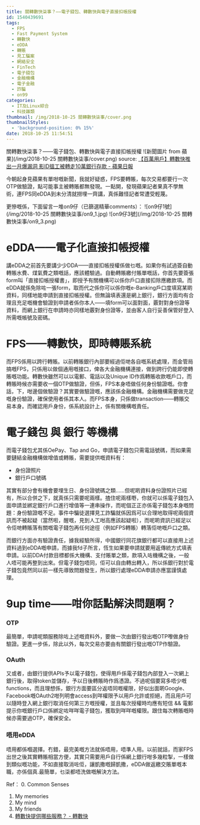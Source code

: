 ```yaml
---
title: 關轉數快柒事？——電子錢包、轉數快與電子直接扣帳授權
id: 1540439691
tags:
  - FPS
  - Fast Payment System
  - 轉數快
  - eDDA
  - 轉賬
  - 見工騙案
  - 網絡安全
  - FinTech
  - 電子錢包
  - 金融機構
  - 電子金融
  - 詐騙
  - on99
categories:
  - IT及Linux綜合
  - 科技雜類
thumbnail: /img/2018-10-25 關轉數快柒事/cover.png
thumbnailStyles:
  - 'background-position: 0% 15%'
date: 2018-10-25 11:54:51
---
```

關轉數快柒事？——電子錢包、轉數快與電子直接扣帳授權
![新聞圖片 from 蘋果](/img/2018-10-25 關轉數快柒事/cover.png)
source: [【百萬用戶】轉數快推出一月爆漏洞 影ID搵工被轉走10萬銀行存款 - 蘋果日報](https://hk.news.appledaily.com/local/realtime/article/20181024/58831567)

今朝起身見蘋果有單咁嘅新聞，我就好疑惑，FPS要轉賬，每次交易都要行一次OTP做驗證，點可能事主被轉賬都無發現。一點開，發現蘋果記者果真不學無術，連FPS同eDDA到未分清就撈埋一齊講，真係難怪記者常遭受輕蔑。

更慘嘅係，下面留言一堆on9仔（已篩選精華comments）：
![on9仔1號](/img/2018-10-25 關轉數快柒事/on9_1.jpg)
![on9仔3號](/img/2018-10-25 關轉數快柒事/on9_3.png)

# eDDA——電子化直接扣帳授權
講eDDA之前首先要講少少DDA——直接扣帳授權係做乜嘅。如果你有試過簽自動轉賬水費、煤氣費之類嘅話，應該體驗過。自動轉賬繳付賬單嘅話，你首先要簽張form叫「直接扣帳授權書」，即授予有關機構可以係你戶口直接扣除應繳款項。而eDDA就係免除咗一張form，取而代之係你可以係你嘅e-Banking戶口度填寫某啲資料，同樣地能申請到直接扣帳授權。但無論填表還是網上銀行，銀行方面均有合理且充足嘅機會驗證到申請者係你本人——填form可以面對面，覈對對身份證等資料，而網上銀行在申請時亦同樣地覈對身份證等，並由客人自行妥善保管好登入所需嘅帳號及密碼。

# FPS——轉數快，即時轉賬系統
而FPS係用以跨行轉賬。以前轉賬銀行內部要經過佢哋各自嘅系統處理，而金管局搞嘅FPS，只係用以做個通用嘅接口，俾各大金融機構連接，做到跨行仍能即使轉賬嘅功能。轉數快雖然可以以電郵、電話以及Unique ID作爲轉賬收款嘅戶口，而轉賬時候亦需要收一個OTP做驗證，但係，FPS本身唔做任何身份驗證嘅。你會話，下，咁邊個做驗證？其實要做驗證嘅，應該係金融機構。金融機構需要做充足嘅身份驗證，確保使用者係其本人。而FPS本身，只係做transaction——轉賬交易本身。而確認用戶身份，係系統設計上，係有關機構嘅責任。

# 電子錢包 與 銀行 等機構
而電子錢包尤其係OePay、Tap and Go，申請電子錢包只需電話號碼，而如果需要鏈結金融機構做增值或轉賬，需要提供嘅資料有：

* 身份證照片
* 銀行戶口號碼

其實有部分會有機會要埋生日、身份證號碼之類……但呢啲資料身份證照片已經有，所以合併之下，就真係只需要呢兩樣。揸住呢兩樣嘢，你就可以係電子錢包入面申請並綁定銀行戶口進行增值等一連串操作，而呢個正正亦係電子錢包本身嘅問題：身份驗證嘅不足。事件中騙徒選擇見工詐騙就係因爲可以合理地取得呢兩個資訊而不被起疑（當然啦，醒嘅，見到人工咁高應該起疑啦），而呢啲資訊已經足以令佢哋轉賬落有關嘅電子錢包再任何途徑（例如FPS轉賬）轉落佢哋嘅戶口之類。

而銀行方面亦有驗證責任，據我經驗所得，中國銀行同花旗銀行都可以直接用上述資料過到eDDA嘅申請，而據我fd子所言，恆生如果要申請就要用返傳統方式填表申請。以前DDA付款目標都係大機構、支付賬單之類，款項入咗機構之後，一般人唔可能再整到出來。但電子錢包唔同，佢可以自由轉出轉入，所以係銀行對於電子錢包竟然同以前一樣先導致問題發生，所以銀行處理eDDA申請亦應當謹慎處理。

# 9up time——咁你話點解決問題啊？
### OTP
最簡單，申請呢類服務除咗上述嘅資料外，要做一次由銀行發出嘅OTP嚟做身份驗證。更進一步係，除此以外，每次交易亦要由有關銀行發出嘅OTP作驗證。

### OAuth
又或者，由銀行提供APIs予以電子錢包，使得用戶係電子錢包內部登入一次網上銀行後，取得token並儲存，予以日後轉賬時作爲憑證。不過呢個要寫多唔少嘅functions，而且理想係，銀行方面要區分返唔同嘅權限，好似出面啲Google、Facebook嘅OAuth2咁列明會access到咩權限予以用戶允許或拒絕，而且用戶可以隨時登入網上銀行取消任何第三方嘅授權，並且每次授權時均應有短信 && 電郵提示你嘅銀行戶口係綁定咗咩咩電子錢包，獲取到咩咩嘅權限。跟住每次轉賬嘅時候亦需要過OTP，確保安全。

### 唔用eDDA
唔用都係嗰選擇。冇錯，最完美嘅方法就係唔用，唔準人用。以前就話，而家FPS出世之後其實轉賬相當方便，其實只需要用戶自行係網上銀行咁多幾粒掣，一樣做到類似嘅功能，不如直接取消咗佢，讓凱撒嘅歸凱撒，eDDA做返繳交賬單嘅本職，亦係個真.最簡單，乜柒都唔洗做嘅解決方法。

Ref：
0. Common Senses
1. My memories
2. My mind
3. My friends
4. [轉數快提供哪些服務？ - 轉數快](https://fps.hkicl.com.hk/chi/fps/about_fps/what_fps_offers.php)
